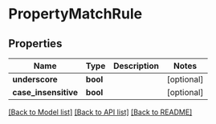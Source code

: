 # PropertyMatchRule

## Properties
Name | Type | Description | Notes
------------ | ------------- | ------------- | -------------
**underscore** | **bool** |  | [optional] 
**case_insensitive** | **bool** |  | [optional] 

[[Back to Model list]](../README.md#documentation-for-models) [[Back to API list]](../README.md#documentation-for-api-endpoints) [[Back to README]](../README.md)

